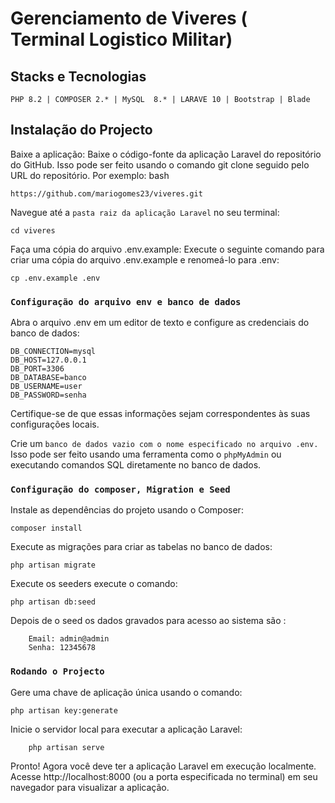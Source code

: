 # Gerenciamento de Viveres ( Terminal Logistico Militar)
## Stacks e Tecnologias
 `PHP 8.2 | COMPOSER 2.* | MySQL  8.* | LARAVE 10 | Bootstrap | Blade`
 
## Instalação do Projecto 

Baixe a aplicação: Baixe o código-fonte da aplicação Laravel do repositório do GitHub. Isso pode ser feito usando o comando git clone seguido pelo URL do repositório. Por exemplo:
bash

    https://github.com/mariogomes23/viveres.git

Navegue até a `pasta raiz da aplicação Laravel` no seu terminal:

    cd viveres
Faça uma cópia do arquivo .env.example: Execute o seguinte comando para criar uma cópia do arquivo .env.example e renomeá-lo para .env:

    cp .env.example .env

### `Configuração do arquivo env e banco de dados`

Abra o arquivo .env em um editor de texto e configure as credenciais do banco de dados:

    DB_CONNECTION=mysql
    DB_HOST=127.0.0.1
    DB_PORT=3306
    DB_DATABASE=banco
    DB_USERNAME=user
    DB_PASSWORD=senha

Certifique-se de que essas informações sejam correspondentes às suas configurações locais.

 Crie um `banco de dados vazio com o nome especificado no arquivo .env.` Isso pode ser feito usando uma ferramenta como o `phpMyAdmin` ou executando comandos SQL diretamente no banco de dados.

### `Configuração do composer, Migration e Seed`

Instale as dependências do projeto usando o Composer:

    composer install

Execute as migrações para criar as tabelas no banco de dados:

    php artisan migrate

Execute os seeders execute o comando:

    php artisan db:seed

Depois de o seed os dados gravados para acesso ao sistema são :

        Email: admin@admin
        Senha: 12345678

### `Rodando o Projecto`
Gere uma chave de aplicação única usando o comando:

    php artisan key:generate

Inicie o servidor local para executar a aplicação Laravel:

        php artisan serve

Pronto! Agora você deve ter a aplicação Laravel em execução localmente. 
    Acesse http://localhost:8000 (ou a porta especificada no terminal) em seu navegador para visualizar a aplicação.

